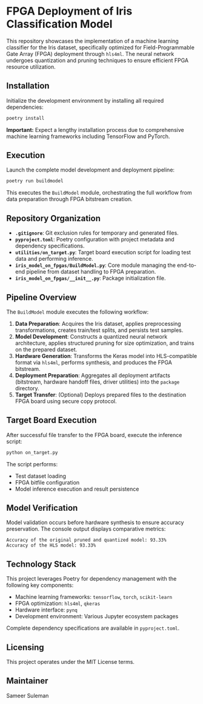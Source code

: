 # FPGA Deployment of Iris Classification Model

This repository showcases the implementation of a machine learning classifier for the Iris dataset, specifically optimized for Field-Programmable Gate Array (FPGA) deployment through `hls4ml`. The neural network undergoes quantization and pruning techniques to ensure efficient FPGA resource utilization.

## Installation

Initialize the development environment by installing all required dependencies:

```bash
poetry install
```

**Important:** Expect a lengthy installation process due to comprehensive machine learning frameworks including TensorFlow and PyTorch.

## Execution

Launch the complete model development and deployment pipeline:

```bash
poetry run buildmodel
```

This executes the `BuildModel` module, orchestrating the full workflow from data preparation through FPGA bitstream creation.

## Repository Organization

- **`.gitignore`**: Git exclusion rules for temporary and generated files.
- **`pyproject.toml`**: Poetry configuration with project metadata and dependency specifications.
- **`utilities/on_target.py`**: Target board execution script for loading test data and performing inference.
- **`iris_model_on_fpgas/BuildModel.py`**: Core module managing the end-to-end pipeline from dataset handling to FPGA preparation.
- **`iris_model_on_fpgas/__init__.py`**: Package initialization file.

## Pipeline Overview

The `BuildModel` module executes the following workflow:

1. **Data Preparation**: Acquires the Iris dataset, applies preprocessing transformations, creates train/test splits, and persists test samples.
2. **Model Development**: Constructs a quantized neural network architecture, applies structured pruning for size optimization, and trains on the prepared dataset.
3. **Hardware Generation**: Transforms the Keras model into HLS-compatible format via `hls4ml`, performs synthesis, and produces the FPGA bitstream.
4. **Deployment Preparation**: Aggregates all deployment artifacts (bitstream, hardware handoff files, driver utilities) into the `package` directory.
5. **Target Transfer**: (Optional) Deploys prepared files to the destination FPGA board using secure copy protocol.

## Target Board Execution

After successful file transfer to the FPGA board, execute the inference script:

```bash
python on_target.py
```

The script performs:
- Test dataset loading
- FPGA bitfile configuration
- Model inference execution and result persistence

## Model Verification
Model validation occurs before hardware synthesis to ensure accuracy preservation. The console output displays comparative metrics:
```
Accuracy of the original pruned and quantized model: 93.33%
Accuracy of the HLS model: 93.33%
```

## Technology Stack

This project leverages Poetry for dependency management with the following key components:

- Machine learning frameworks: `tensorflow`, `torch`, `scikit-learn`
- FPGA optimization: `hls4ml`, `qkeras` 
- Hardware interface: `pynq`
- Development environment: Various Jupyter ecosystem packages

Complete dependency specifications are available in `pyproject.toml`.

## Licensing

This project operates under the MIT License terms.

## Maintainer
Sameer Suleman
